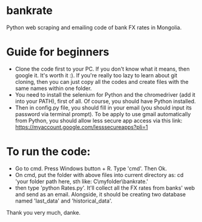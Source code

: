 # bankrate
Python web scraping and emailing code of bank FX rates in Mongolia. 

# Guide for beginners

- Clone the code first to your PC. If you don't know what it means, then google it. It's worth it :). If you're really too lazy to learn  about git cloning, then you can just copy all the codes and create files with the same names within one folder.
- You need to install the selenium for Python and the chromedriver (add it into your PATH), first of all. Of course, you should have Python installed.
- Then in config.py file, you should fill in your email (you should input its password via terminal prompt). To be apply to use gmail automatically from Python, you should allow less secure app access via this link: https://myaccount.google.com/lesssecureapps?pli=1

# To run the code:

- Go to cmd. Press Windows button + R. Type 'cmd'. Then Ok. 
- On cmd, put the folder with above files into current directory as: cd 'your folder path here, sth like: C\myfolder\bankrate.'
- then type 'python Rates.py'. It'll collect all the FX rates from banks' web and send as an email. Alongside, it should be creating two database named 'last_data' and 'historical_data'.  

Thank you very much, danke.
